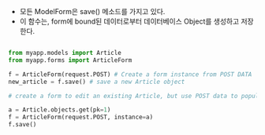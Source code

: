 
- 모든 ModelForm은 save() 메소드를 가지고 있다.
- 이 함수는, form에 bound된 데이터로부터 데이터베이스 Object를 생성하고 저장한다.

```python

from myapp.models import Article
from myapp.forms import ArticleForm

f = ArticleForm(request.POST) # Create a form instance from POST DATA
new_article = f.save() # save a new Article object 

# create a form to edit an existing Article, but use POST data to populate the form.

a = Article.objects.get(pk=1)
f = ArticleForm(request.POST, instance=a)
f.save()

```
